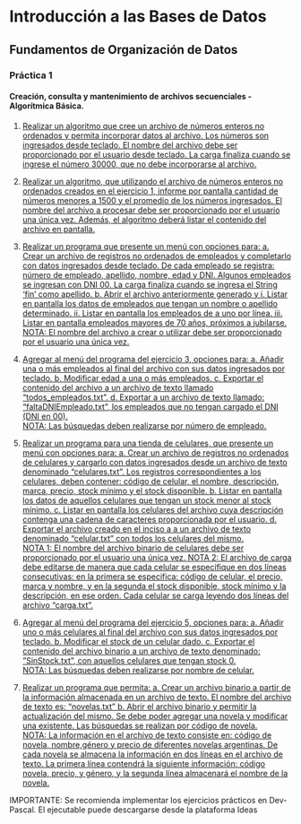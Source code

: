 # Introducción a las Bases de Datos

## Fundamentos de Organización de Datos

### Práctica 1

#### Creación, consulta y mantenimiento de archivos secuenciales - Algorítmica Básica.


1. [Realizar un algoritmo que cree un archivo de números enteros no ordenados y permita incorporar datos al archivo. Los números son ingresados desde teclado. El nombre del archivo debe ser proporcionado por el usuario desde teclado. La carga finaliza cuando se ingrese el número 30000, que no debe incorporarse al archivo.](https://github.com/leoroan/UNLP-FOD/tree/PRACTICA1/P1-1)

2. [Realizar un algoritmo, que utilizando el archivo de números enteros no ordenados creados en el ejercicio 1, informe por pantalla cantidad de números menores a 1500 y el promedio de los números ingresados. El nombre del archivo a procesar debe ser proporcionado por el usuario una única vez. Además, el algoritmo deberá listar el contenido del archivo en pantalla.](https://github.com/leoroan/UNLP-FOD/tree/PRACTICA1/P1-2)

3. [Realizar un programa que presente un menú con opciones para:
   a. Crear un archivo de registros no ordenados de empleados y completarlo con datos ingresados desde teclado. De cada empleado se registra: número de empleado, apellido, nombre, edad y DNI. Algunos empleados se ingresan con DNI 00. La carga finaliza cuando se ingresa el String ‘fin’ como apellido.
   b. Abrir el archivo anteriormente generado y
      i. Listar en pantalla los datos de empleados que tengan un nombre o apellido determinado.
      ii. Listar en pantalla los empleados de a uno por línea.
      iii. Listar en pantalla empleados mayores de 70 años, próximos a jubilarse.      
   NOTA: El nombre del archivo a crear o utilizar debe ser proporcionado por el usuario una única vez.](https://github.com/leoroan/UNLP-FOD/tree/PRACTICA1/P1-3)

4. [Agregar al menú del programa del ejercicio 3, opciones para:
   a. Añadir una o más empleados al final del archivo con sus datos ingresados por teclado.
   b. Modificar edad a una o más empleados.
   c. Exportar el contenido del archivo a un archivo de texto llamado “todos_empleados.txt”.
   d. Exportar a un archivo de texto llamado: “faltaDNIEmpleado.txt”, los empleados que no tengan cargado el DNI (DNI en 00).   
   NOTA: Las búsquedas deben realizarse por número de empleado.](https://github.com/leoroan/UNLP-FOD/tree/PRACTICA1/P1-4)

5. [Realizar un programa para una tienda de celulares, que presente un menú con opciones para:
   a. Crear un archivo de registros no ordenados de celulares y cargarlo con datos ingresados desde un archivo de texto denominado “celulares.txt”. Los registros correspondientes a los celulares, deben contener: código de celular, el nombre, descripción, marca, precio, stock mínimo y el stock disponible.
   b. Listar en pantalla los datos de aquellos celulares que tengan un stock menor al stock mínimo.
   c. Listar en pantalla los celulares del archivo cuya descripción contenga una cadena de caracteres proporcionada por el usuario.
   d. Exportar el archivo creado en el inciso a a un archivo de texto denominado “celular.txt” con todos los celulares del mismo.   
   NOTA 1: El nombre del archivo binario de celulares debe ser proporcionado por el usuario una única vez.
   NOTA 2: El archivo de carga debe editarse de manera que cada celular se especifique en dos líneas consecutivas: en la primera se especifica: código de celular, el precio, marca y nombre, y en la segunda el stock disponible, stock mínimo y la descripción, en ese orden. Cada celular se carga leyendo dos líneas del archivo “carga.txt”.](https://github.com/leoroan/UNLP-FOD/tree/PRACTICA1/P1-5)

6. [Agregar al menú del programa del ejercicio 5, opciones para:
   a. Añadir uno o más celulares al final del archivo con sus datos ingresados por teclado.
   b. Modificar el stock de un celular dado.
   c. Exportar el contenido del archivo binario a un archivo de texto denominado: ”SinStock.txt”, con aquellos celulares que tengan stock 0.   
   NOTA: Las búsquedas deben realizarse por nombre de celular.](https://github.com/leoroan/UNLP-FOD/tree/PRACTICA1/P1-6)

7. [Realizar un programa que permita:
   a. Crear un archivo binario a partir de la información almacenada en un archivo de texto. El nombre del archivo de texto es: “novelas.txt”
   b. Abrir el archivo binario y permitir la actualización del mismo. Se debe poder agregar una novela y modificar una existente. Las búsquedas se realizan por código de novela.   
   NOTA: La información en el archivo de texto consiste en: código de novela, nombre,género y precio de diferentes novelas argentinas. De cada novela se almacena la información en dos líneas en el archivo de texto. La primera línea contendrá la siguiente información: código novela, precio, y género, y la segunda línea almacenará el nombre de la novela.](https://github.com/leoroan/UNLP-FOD/tree/PRACTICA1/P1-7)

IMPORTANTE: Se recomienda implementar los ejercicios prácticos en Dev-Pascal. El ejecutable puede descargarse desde la plataforma Ideas

